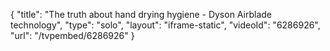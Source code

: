 {
    "title": "The truth about hand drying hygiene - Dyson Airblade technology",
    "type": "solo",
    "layout": "iframe-static",
    "videoId": "6286926",
    "url": "\/tvpembed\/6286926"
}